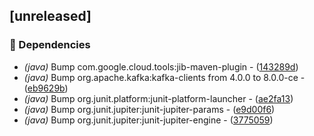 ## [unreleased]

### 🤖 Dependencies

- *(java)* Bump com.google.cloud.tools:jib-maven-plugin - ([143289d](https://github.com/jexxa-projects/JLegMedKafka/commit/143289df3dd79e1b187075eb05f67c894801c5ae))
- *(java)* Bump org.apache.kafka:kafka-clients from 4.0.0 to 8.0.0-ce - ([eb9629b](https://github.com/jexxa-projects/JLegMedKafka/commit/eb9629bfe08a434fa53e5a7386929bcfbbdf5930))
- *(java)* Bump org.junit.platform:junit-platform-launcher - ([ae2fa13](https://github.com/jexxa-projects/JLegMedKafka/commit/ae2fa13d0ab26d77bf649cf9cf3aaee96f89e2d2))
- *(java)* Bump org.junit.jupiter:junit-jupiter-params - ([e9d00f6](https://github.com/jexxa-projects/JLegMedKafka/commit/e9d00f6508376555627ecb5bfb5126bd10894b85))
- *(java)* Bump org.junit.jupiter:junit-jupiter-engine - ([3775059](https://github.com/jexxa-projects/JLegMedKafka/commit/3775059b13fa5f4d8f6e4ea4f06d18c95aefc5f8))

<!-- generated by git-cliff -->
